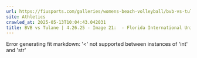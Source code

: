 ```yaml
---
url: https://fiusports.com/galleries/womens-beach-volleyball/bvb-vs-tulane-4-26-25/image-21/358/62885
site: Athletics
crawled_at: 2025-05-13T10:04:43.042031
title: BVB vs Tulane | 4.26.25 - Image 21:  - Florida International University
---
```


Error generating fit markdown: '<' not supported between instances of 'int' and 'str'
